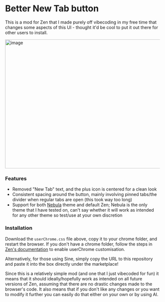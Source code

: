 # Better New Tab button
This is a mod for Zen that I made purely off vibecoding in my free time that changes some aspects of this UI - thought it'd be cool to put it out there for other users to install.

<img width="672" height="420" alt="image" src="https://github.com/user-attachments/assets/64c7a0a6-840d-4de5-840f-2474081d4569" />

### Features
- Removed "New Tab" text, and the plus icon is centered for a clean look
- Consistent spacing around the button, mainly involving pinned tabs/the divider when regular tabs are open (this took way too long)
- Support for both [Nebula](https://github.com/JustAdumbPrsn/Zen-Nebula) theme and default Zen; Nebula is the only theme that I have tested on, can't say whether it will work as intended for any other theme so test/use at your own discretion

### Installation
Download the ``userChrome.css`` file above, copy it to your chrome folder, and restart the browser. If you don't have a chrome folder, follow the steps in [Zen's documentation](https://docs.zen-browser.app/guides/live-editing) to enable userChrome customisation.

Alternatively, for those using Sine, simply copy the URL to this repository and paste it into the box directly under the marketplace!

Since this is a relatively simple mod (and one that I just vibecoded for fun) it means that it should ideally/hopefully work as intended on all future versions of Zen, assuming that there are no drastic changes made to the browser's code. It also means that if you don't like any changes or you want to modify it further you can easily do that either on your own or by using AI.

